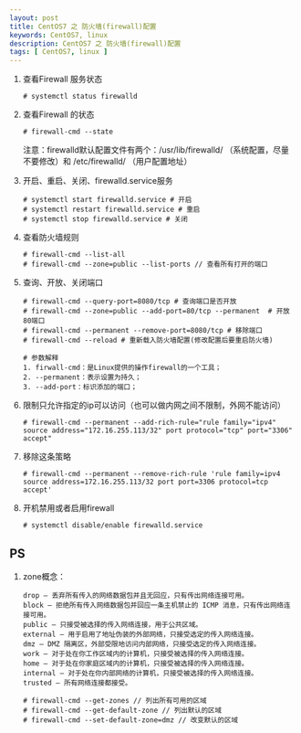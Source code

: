 ```yaml
---
layout: post
title: CentOS7 之 防火墙(firewall)配置
keywords: CentOS7, linux
description: CentOS7 之 防火墙(firewall)配置
tags: [ CentOS7, linux ]
---
```


1. 查看Firewall 服务状态

	```
	# systemctl status firewalld
	```

2. 查看Firewall 的状态

	```
	# firewall-cmd --state
	```

	注意：firewalld默认配置文件有两个：/usr/lib/firewalld/ （系统配置，尽量不要修改）和 /etc/firewalld/ （用户配置地址）

3. 开启、重启、关闭、firewalld.service服务
	```
	# systemctl start firewalld.service # 开启
	# systemctl restart firewalld.service # 重启
	# systemctl stop firewalld.service # 关闭
	```

4. 查看防火墙规则
	```
	# firewall-cmd --list-all
	# firewall-cmd --zone=public --list-ports // 查看所有打开的端口
	```
5. 查询、开放、关闭端口
	```
	# firewall-cmd --query-port=8080/tcp # 查询端口是否开放
	# firewall-cmd --zone=public --add-port=80/tcp --permanent  # 开放80端口
	# firewall-cmd --permanent --remove-port=8080/tcp # 移除端口
	# firewall-cmd --reload # 重新载入防火墙配置(修改配置后要重启防火墙)
	
	# 参数解释
	1. firwall-cmd：是Linux提供的操作firewall的一个工具；
	2. --permanent：表示设置为持久；
	3. --add-port：标识添加的端口；
	```


6. 限制只允许指定的ip可以访问（也可以做内网之间不限制，外网不能访问）
	```
	# firewall-cmd --permanent --add-rich-rule="rule family="ipv4" source address="172.16.255.113/32" port protocol="tcp" port="3306" accept"
	```

7. 移除这条策略
	```
	# firewall-cmd --permanent --remove-rich-rule 'rule family=ipv4 source address=172.16.255.113/32 port port=3306 protocol=tcp accept'
	```

8. 开机禁用或者启用firewall
	```
	# systemctl disable/enable firewalld.service
	```


## PS

1. zone概念：
	```
	drop – 丢弃所有传入的网络数据包并且无回应，只有传出网络连接可用。
	block — 拒绝所有传入网络数据包并回应一条主机禁止的 ICMP 消息，只有传出网络连接可用。
	public — 只接受被选择的传入网络连接，用于公共区域。
	external — 用于启用了地址伪装的外部网络，只接受选定的传入网络连接。
	dmz — DMZ 隔离区，外部受限地访问内部网络，只接受选定的传入网络连接。
	work — 对于处在你工作区域内的计算机，只接受被选择的传入网络连接。
	home — 对于处在你家庭区域内的计算机，只接受被选择的传入网络连接。
	internal — 对于处在你内部网络的计算机，只接受被选择的传入网络连接。
	trusted — 所有网络连接都接受。
	```

	```
	# firewall-cmd --get-zones // 列出所有可用的区域
	# firewall-cmd --get-default-zone // 列出默认的区域 
	# firewall-cmd --set-default-zone=dmz // 改变默认的区域
	```